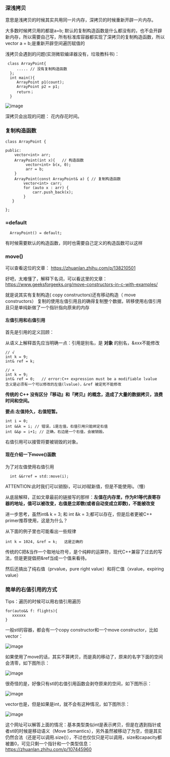 ### 深浅拷贝

意思是浅拷贝的时候其实共用同一片内存，深拷贝的时候重新开辟一片内存。

大多数时候拷贝用的都是a=b;  默认的复制构造函数是什么都没有的，也不会开辟新内存，所以需要自己写，所有标准库容器都实现了深拷贝的复制构造函数，所以vector<int> a = b;是重新开辟空间遍历赋值的
  
浅拷贝会遇到的问题(实测微软编译器没有，垃圾教科书)：

```
 class ArrayPoint{
     ..... // 没有复制构造函数
  }; 
  int main(){
     ArrayPoint p1(count);
     ArrayPoint p2 = p1;
     return；
  }
```
![image](https://user-images.githubusercontent.com/47411365/127833140-3fdf074e-beef-41b4-a57d-55435dae02ce.png)

深拷贝会出现的问题：
花内存花时间。

### 复制构造函数
```
class ArrayPoint {
    
public:
    vector<int> arr;
    ArrayPoint(int x){   // 构造函数
         vector<int> b(x, 0);
         arr = b;
    }
    ArrayPoint(const ArrayPoint& a) { // 复制构造函数
        vector<int> carr;
        for (auto x : arr) {
            carr.push_back(x);
        }
   }

};
```
### =default
```
  ArrayPoint() = default;
```
有时候需要默认的构造函数，同时也需要自己定义的构造函数可以这样
  
### move()
可以查看这位的文章： https://zhuanlan.zhihu.com/p/138210501
  
好吧，太难懂了，解释下名词，可以看这里的文章：https://www.geeksforgeeks.org/move-constructors-in-c-with-examples/
  
就是说其实有复制构造( copy constructors)还有移动构造（ move constructors）  复制的使用左值引用且的确得复制整个数据，转移使用右值引用且只是单纯新做了一个指针指向原来的内存

#### 左值引用和右值引用
首先是引用的定义回顾：
  
从语义上解释首先应当明确一点：引用是别名，是 __对象__ 的别名，&xxx不能修改
```
// √
int k = 9;
int& ref = k;

// ×
int k = 9;
int& ref = 0;   // error:C++ expression must be a modifiable lvalue  含义是必须有一个可以修改的左值(lvalue)，&ref 被定死不能修改
```
__传统的 C++ 没有区分『移动』和『拷贝』的概念，造成了大量的数据拷贝，浪费时间和空间。__

__要点:左值持久，右值短暂。__
  
  ```
  int i = 0;
  int &&k = i; // 错误，i是左值，右值引用只能绑定右值
  int &&p = i+1; // 正确，右边是一个右值，会被销毁。
  ```
  
右值引用可以接管将要被销毁的对象。

#### 现在介绍一下move()函数
  为了对左值使用右值引用
```
  int &&rref = std::move(i);
```
ATTENTION:此时我们可以销毁i，可以对i赋新值，但是不能使用i。（懵）


从底层解释，正如文章最前的链接写的那样：__左值在内存里，作为R1等代表寄存器的地址，值可以被改变，右值是立即数(或者自动变成立即数)，不能被改变__

进一步思考，虽然int& k = 3; 和 int &k = 3;都可以存在，但是后者更被C++ primer推荐使用，这是为什么？

从下面的例子里也可能看出一些规律
```
int k = 1024, &ref = k;   这是正确的
```

传统的C把&当作一个取地址符号，是个纯粹的运算符，现代C++兼容了过去的写法，但是更提倡把&ref当成一个值来看待。

然后还搞出了纯右值（prvalue，pure right value）和将亡值（xvalue，expiring value）
  
### 简单的右值引用的方式
Tips：遍历的时候可以用右值引用遍历
```
for(auto&& f: flights){
   xxxxxx
}
```

一般stl的容器，都会有一个copy constructor和一个move constructor，比如vector： 
  
![image](https://user-images.githubusercontent.com/47411365/130948974-0528aed2-962f-4687-8224-272205865f37.png)

如果使用了move的话，其实不算拷贝，而是真的移动了，原来的名字下面的空间会清零，如下图所示：

 ![image](https://user-images.githubusercontent.com/47411365/130949124-ecf96262-423d-4d61-9e11-5e4696bce140.png)

很奇怪的是，好像只有stl的右值引用函数会剥夺原来的空间，如下图所示：
  
![image](https://user-images.githubusercontent.com/47411365/131488737-af81d216-948c-495e-be90-4883492075c6.png)

  vector也是，但是如果是int，就不会有这种情况，如下图所示：
 
![image](https://user-images.githubusercontent.com/47411365/131491291-7c578ee2-6fd6-4c57-b7da-7dd2f12dfa6c.png)

 
 这个网址可以解答上面的情况：基本类型类似int是表示拷贝，但是在遇到指针或者stl的时候是移动语义（Move Semantics），另外虽然被移动了为空，但是其实仍然合法（还是可以调用.size()），不过也仅仅只是可以调用，size和capacity都被置0，可见只剩一个指针和一个类型信息：https://zhuanlan.zhihu.com/p/107445960
  
